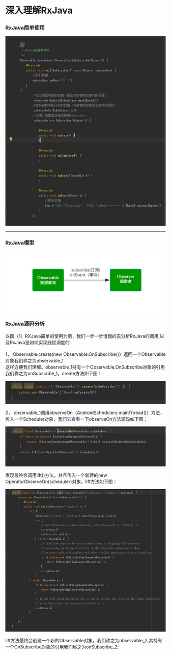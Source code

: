 # 深入理解RxJava

### RxJava简单使用

![RxJava简单使用](https://github.com/funaifu/RXJava/blob/master/image/RXJava%E7%AE%80%E5%8D%95%E4%BD%BF%E7%94%A8.jpg)

**********************************************

### RxJava模型

![RXJava流程](https://github.com/funaifu/RXJava/blob/master/image/RXJava%E6%B5%81%E7%A8%8B.jpg)

### RxJava源码分析

以图（1）RXJava简单的使用为例，我们一步一步慢慢的去分析RxJava的调用,以及RxJava是如何实现线程调度的<br>
<br>
1， Observable.create(new Observable.OnSubscribe<Object>()）返回一个Observable对象我们称之为observable_1<br>
    这样方便我们理解。observable_1持有一个Observable.OnSubscribe对象的引用我们称之为onSubscribe_1。create方法如下图：<br>
    
   ![](https://github.com/funaifu/RXJava/blob/master/image/Observable_create.jpg)
     
2， observable_1调用observeOn（AndroidSchedulers.mainThread()）方法，传入一个Scheduler对象，我们去查看一下observeOn方法源码如下图：
  
  ![](https://github.com/funaifu/RXJava/blob/master/image/Obeservable_observeOn.jpg)
  
  发现最终会调用lift()方法，并且传入一个新建的new OperatorObserveOn<T>(scheduler)对象，lift方法如下图：
  
   ![](https://github.com/funaifu/RXJava/blob/master/image/Observable_lift.jpg)
   
   lift方法最终会创建一个新的Observable对象，我们称之为observable_2,其持有一个OnSubscribe对象的引用我们称之为onSubscribe_2;
  


